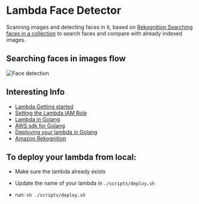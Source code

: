 # Lambda Face Detector

Scanning images and detecting faces in it, based on [Rekognition Searching faces in a collection](https://docs.aws.amazon.com/rekognition/latest/dg/collections.html) to search faces and compare with already indexed images.

## Searching faces in images flow

![Face detection](https://user-images.githubusercontent.com/20343969/113467616-7d77dd00-941a-11eb-9bb6-88ae51228353.jpg)


## Interesting Info

- [Lambda Getting started](https://docs.aws.amazon.com/lambda/latest/dg/getting-started.html)
- [Setting the Lambda IAM Role](https://docs.aws.amazon.com/lambda/latest/dg/lambda-intro-execution-role.html)
- [Lambda in Golang](https://docs.aws.amazon.com/lambda/latest/dg/golang-handler.html)
- [AWS sdk for Golang](https://aws.github.io/aws-sdk-go-v2/docs/getting-started/)
- [Deploying your lambda in Golang](https://docs.aws.amazon.com/lambda/latest/dg/golang-package.html)
- [Amazon Rekognition](https://aws.amazon.com/rekognition/)



## To deploy your lambda from local:
- Make sure the lambda already exists

- Update the name of your lambda in ```./scripts/deploy.sh```

- run: ```sh ./scripts/deploy.sh``` 
